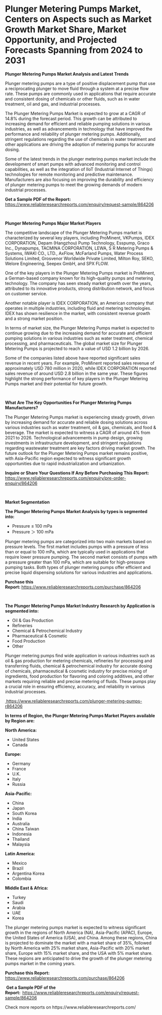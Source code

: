 <p><h1>Plunger Metering Pumps Market, Centers on Aspects such as Market Growth Market Share, Market Opportunity, and Projected Forecasts Spanning from 2024 to 2031</h1></p><p><strong>Plunger Metering Pumps Market Analysis and Latest Trends</strong></p>
<p><p>Plunger metering pumps are a type of positive displacement pump that use a reciprocating plunger to move fluid through a system at a precise flow rate. These pumps are commonly used in applications that require accurate and consistent dosing of chemicals or other fluids, such as in water treatment, oil and gas, and industrial processes.</p><p>The Plunger Metering Pumps Market is expected to grow at a CAGR of 14.8% during the forecast period. This growth can be attributed to increasing demand for efficient and reliable pumping solutions in various industries, as well as advancements in technology that have improved the performance and reliability of plunger metering pumps. Additionally, stringent regulations regarding the use of chemicals in water treatment and other applications are driving the adoption of metering pumps for accurate dosing.</p><p>Some of the latest trends in the plunger metering pumps market include the development of smart pumps with advanced monitoring and control capabilities, as well as the integration of IIoT (Industrial Internet of Things) technologies for remote monitoring and predictive maintenance. Manufacturers are also focusing on improving the durability and efficiency of plunger metering pumps to meet the growing demands of modern industrial processes.</p></p>
<p><strong>Get a Sample PDF of the Report:&nbsp;</strong> <a href="https://www.reliableresearchreports.com/enquiry/request-sample/864206">https://www.reliableresearchreports.com/enquiry/request-sample/864206</a></p>
<p>&nbsp;</p>
<p><strong>Plunger Metering Pumps Major Market Players</strong></p>
<p><p>The competitive landscape of the Plunger Metering Pumps market is characterized by several key players, including ProMinent, VKPumps, IDEX CORPORATION, Depam (Hangzhou) Pump Technology, Esspump, Graco Inc., Dynapumps, TACMINA CORPORATION, LEWA, S R Metering Pumps & Systems, IWAKI CO., LTD., AxFlow, McFarland Pumps, Water Process Solutions Limited, Grosvenor Worldwide Private Limited, Milton Roy, SEKO, Welore Engineering, Seepex GmbH, and SPX FLOW.</p><p>One of the key players in the Plunger Metering Pumps market is ProMinent, a German-based company known for its high-quality pumps and metering technology. The company has seen steady market growth over the years, attributed to its innovative products, strong distribution network, and focus on customer service.</p><p>Another notable player is IDEX CORPORATION, an American company that operates in multiple industries, including fluid and metering technologies. IDEX has shown resilience in the market, with consistent revenue growth and a strong market position.</p><p>In terms of market size, the Plunger Metering Pumps market is expected to continue growing due to the increasing demand for accurate and efficient pumping solutions in various industries such as water treatment, chemical processing, and pharmaceuticals. The global market size for Plunger Metering Pumps is projected to reach a value of USD 1.2 billion by 2026.</p><p>Some of the companies listed above have reported significant sales revenue in recent years. For example, ProMinent reported sales revenue of approximately USD 780 million in 2020, while IDEX CORPORATION reported sales revenue of around USD 2.8 billion in the same year. These figures highlight the strong performance of key players in the Plunger Metering Pumps market and their potential for future growth.</p></p>
<p>&nbsp;</p>
<p><strong>What Are The Key Opportunities For Plunger Metering Pumps Manufacturers?</strong></p>
<p><p>The Plunger Metering Pumps market is experiencing steady growth, driven by increasing demand for accurate and reliable dosing solutions across various industries such as water treatment, oil & gas, chemicals, and food & beverage. The market is expected to witness a CAGR of around 4% from 2021 to 2026. Technological advancements in pump design, growing investments in infrastructure development, and stringent regulations regarding wastewater treatment are key factors driving market growth. The future outlook for the Plunger Metering Pumps market remains positive, with Asia-Pacific region expected to witness significant growth opportunities due to rapid industrialization and urbanization.</p></p>
<p><strong>Inquire or Share Your Questions If Any Before Purchasing This Report:</strong> <a href="https://www.reliableresearchreports.com/enquiry/pre-order-enquiry/864206">https://www.reliableresearchreports.com/enquiry/pre-order-enquiry/864206</a></p>
<p>&nbsp;</p>
<p><strong>Market Segmentation</strong></p>
<p><strong>The Plunger Metering Pumps Market Analysis by types is segmented into:</strong></p>
<p><ul><li>Pressure ≤ 100 mPa</li><li>Pressure ＞ 100 mPa</li></ul></p>
<p><p>Plunger metering pumps are categorized into two main markets based on pressure levels. The first market includes pumps with a pressure of less than or equal to 100 mPa, which are typically used in applications that require lower pressure pumping. The second market consists of pumps with a pressure greater than 100 mPa, which are suitable for high-pressure pumping tasks. Both types of plunger metering pumps offer efficient and precise liquid dispensing solutions for various industries and applications.</p></p>
<p><strong>Purchase this Report:&nbsp;</strong><a href="https://www.reliableresearchreports.com/purchase/864206">https://www.reliableresearchreports.com/purchase/864206</a></p>
<p>&nbsp;</p>
<p><strong>The Plunger Metering Pumps Market Industry Research by Application is segmented into:</strong></p>
<p><ul><li>Oil & Gas Production</li><li>Refineries</li><li>Chemical & Petrochemical Industry</li><li>Pharmaceutical & Cosmetic</li><li>Food Production</li><li>Other</li></ul></p>
<p><p>Plunger metering pumps find wide application in various industries such as oil & gas production for metering chemicals, refineries for processing and transferring fluids, chemical & petrochemical industry for accurate dosing of chemicals, pharmaceutical & cosmetic industry for precise mixing of ingredients, food production for flavoring and coloring additives, and other markets requiring reliable and precise metering of fluids. These pumps play a crucial role in ensuring efficiency, accuracy, and reliability in various industrial processes.</p></p>
<p><a href="https://www.reliableresearchreports.com/plunger-metering-pumps-r864206">&nbsp;https://www.reliableresearchreports.com/plunger-metering-pumps-r864206</a></p>
<p><strong>In terms of Region, the Plunger Metering Pumps Market Players available by Region are:</strong></p>
<p>
    <p> <strong> North America: </strong>
        <ul>
            <li>United States</li>
            <li>Canada</li>
        </ul>
        </p> 
    <p> <strong> Europe: </strong>
        <ul>
            <li>Germany</li>
            <li>France</li>
            <li>U.K.</li>
            <li>Italy</li>
            <li>Russia</li>
        </ul>
        </p> 
    <p> <strong> Asia-Pacific: </strong>
        <ul>
            <li>China</li>
            <li>Japan</li>
            <li>South Korea</li>
            <li>India</li>
            <li>Australia</li>
            <li>China Taiwan</li>
            <li>Indonesia</li>
            <li>Thailand</li>
            <li>Malaysia</li>
        </ul>
        </p> 
    <p> <strong> Latin America: </strong>
        <ul>
            <li>Mexico</li>
            <li>Brazil</li>
            <li>Argentina Korea</li>
            <li>Colombia</li>
        </ul>
        </p> 
    <p> <strong> Middle East & Africa: </strong>
        <ul>
            <li>Turkey</li>
            <li>Saudi</li>
            <li>Arabia</li>
            <li>UAE</li>
            <li>Korea</li>
        </ul>
    </p>
    </p>
<p><p>The plunger metering pumps market is expected to witness significant growth in the regions of North America (NA), Asia-Pacific (APAC), Europe, the United States of America (USA), and China. Among these regions, China is projected to dominate the market with a market share of 35%, followed by North America with 25% market share, Asia-Pacific with 20% market share, Europe with 15% market share, and the USA with 5% market share. These regions are anticipated to drive the growth of the plunger metering pumps market in the coming years.</p></p>
<p><strong>Purchase this Report: </strong><a href="https://www.reliableresearchreports.com/purchase/864206">https://www.reliableresearchreports.com/purchase/864206</a></p>
<p>&nbsp;<strong>Get a Sample PDF of the Report:&nbsp;&nbsp;</strong><a href="https://www.reliableresearchreports.com/enquiry/request-sample/864206">https://www.reliableresearchreports.com/enquiry/request-sample/864206</a></p>
<p><strong></strong></p>
<p>Check more reports on https://www.reliableresearchreports.com/</p>